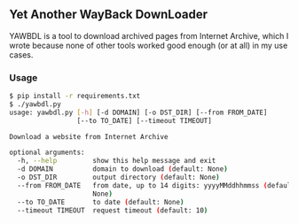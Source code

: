 ## Yet Another WayBack DownLoader

YAWBDL is a tool to download archived pages from Internet Archive, which I wrote because none of other tools worked good enough (or at all) in my use cases.

### Usage

```bash
$ pip install -r requirements.txt
$ ./yawbdl.py
usage: yawbdl.py [-h] [-d DOMAIN] [-o DST_DIR] [--from FROM_DATE]
                 [--to TO_DATE] [--timeout TIMEOUT]

Download a website from Internet Archive

optional arguments:
  -h, --help         show this help message and exit
  -d DOMAIN          domain to download (default: None)
  -o DST_DIR         output directory (default: None)
  --from FROM_DATE   from date, up to 14 digits: yyyyMMddhhmmss (default:
                     None)
  --to TO_DATE       to date (default: None)
  --timeout TIMEOUT  request timeout (default: 10)
```
